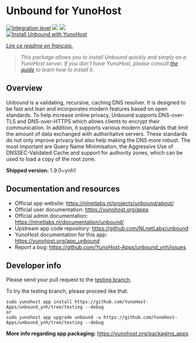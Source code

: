 <!--
N.B.: This README was automatically generated by https://github.com/YunoHost/apps/tree/master/tools/README-generator
It shall NOT be edited by hand.
-->

# Unbound for YunoHost

[![Integration level](https://dash.yunohost.org/integration/unbound.svg)](https://dash.yunohost.org/appci/app/unbound) ![](https://ci-apps.yunohost.org/ci/badges/unbound.status.svg) ![](https://ci-apps.yunohost.org/ci/badges/unbound.maintain.svg)  
[![Install Unbound with YunoHost](https://install-app.yunohost.org/install-with-yunohost.svg)](https://install-app.yunohost.org/?app=unbound)

*[Lire ce readme en français.](./README_fr.md)*

> *This package allows you to install Unbound quickly and simply on a YunoHost server.
If you don't have YunoHost, please consult [the guide](https://yunohost.org/#/install) to learn how to install it.*

## Overview

Unbound is a validating, recursive, caching DNS resolver. It is designed to be fast and lean and incorporates modern features based on open standards.
To help increase online privacy, Unbound supports DNS-over-TLS and DNS-over-HTTPS which allows clients to encrypt their communication. In addition, it supports various modern standards that limit the amount of data exchanged with authoritative servers. These standards do not only improve privacy but also help making the DNS more robust. The most important are Query Name Minimisation, the Aggressive Use of DNSSEC-Validated Cache and support for authority zones, which can be used to load a copy of the root zone.

**Shipped version:** 1.9.0~ynh1



## Documentation and resources

* Official app website: https://nlnetlabs.nl/projects/unbound/about/
* Official user documentation: https://yunohost.org/apps
* Official admin documentation: https://nlnetlabs.nl/documentation/unbound/
* Upstream app code repository: https://github.com/NLnetLabs/unbound
* YunoHost documentation for this app: https://yunohost.org/app_unbound
* Report a bug: https://github.com/YunoHost-Apps/unbound_ynh/issues

## Developer info

Please send your pull request to the [testing branch](https://github.com/YunoHost-Apps/unbound_ynh/tree/testing).

To try the testing branch, please proceed like that.
```
sudo yunohost app install https://github.com/YunoHost-Apps/unbound_ynh/tree/testing --debug
or
sudo yunohost app upgrade unbound -u https://github.com/YunoHost-Apps/unbound_ynh/tree/testing --debug
```

**More info regarding app packaging:** https://yunohost.org/packaging_apps